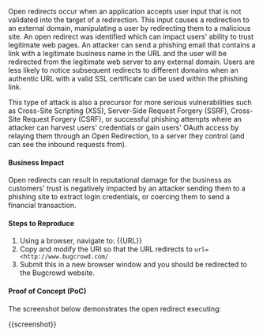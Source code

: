 Open redirects occur when an application accepts user input that is not validated into the target of a redirection. This input causes a redirection to an external domain, manipulating a user by redirecting them to a malicious site. An open redirect was identified which can impact users' ability to trust legitimate web pages. An attacker can send a phishing email that contains a link with a legitimate business name in the URL and the user will be redirected from the legitimate web server to any external domain. Users are less likely to notice subsequent redirects to different domains when an authentic URL with a valid SSL certificate can be used within the phishing link.

This type of attack is also a precursor for more serious vulnerabilities such as Cross-Site Scripting (XSS), Server-Side Request Forgery (SSRF), Cross-Site Request Forgery (CSRF), or successful phishing attempts where an attacker can harvest users' credentials or gain users' OAuth access by relaying them through an Open Redirection, to a server they control (and can see the inbound requests from).

#### Business Impact

Open redirects can result in reputational damage for the business as customers' trust is negatively impacted by an attacker sending them to a phishing site to extract login credentials, or coercing them to send a financial transaction.

#### Steps to Reproduce

1. Using a browser, navigate to: {{URL}}
1. Copy and modify the URI so that the URL redirects to `url=<http://www.bugcrowd.com/`
1. Submit this in a new browser window and you should be redirected to the Bugcrowd website.

#### Proof of Concept (PoC)

The screenshot below demonstrates the open redirect executing:

{{screenshot}}
